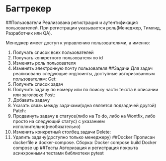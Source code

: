 # Багтрекер
##Пользователи
Реализована регистрация и аутентификация пользователей. При регистрации указывается роль(Менеджер, Тимлид, Разработчик или QA).

Менеджер имеет доступ к управлению пользователями, а именно:
1) Получать список всех пользователей
2) Получать конкретного пользователя по id
3) Изменять роль пользователя
4) Изменять электронную почту пользователя
##Задачи
Для задач реализованы следующие эндпоинты, доступные авторизованным пользователям:
Get:
1) Получить список задач
2) Получить задачу по номеру или по поиску части текста в описании или заголовке
Post:
1) Добавить задачу
2) Указать связь между задачами(одна является подзадачей другой)
Patch:
1) Продвинуть задачу в статусе(либо на To do, либо на Wontfix, либо просто на следующий статус) с указанием исполнительно(необязательно)
2) Изменить конкретный столбец задачи
Delete:
1) Удалить задачу(доступно только менеджеру)
##Docker
Прописан dockerfile и docker-compose.
Сборка:
Docker compose build
Docker compose up
##Тесты
Авторизация и регистрация покрыта асинхронными тестами библиотеки pytest
